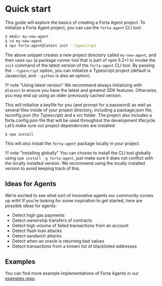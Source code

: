 # Quick start

This guide will explore the basics of creating a Forta Agent project. To initialize a Forta Agent project, you can use the `forta-agent` CLI tool:

```bash
$ mkdir my-new-agent
$ cd my-new-agent
$ npx forta-agent@latest init --typescript
```

The above snippet creates a new project directory called `my-new-agent`, and then uses `npx` (a package runner tool that is part of npm 5.2+) to invoke the `init` command of the latest version of the `forta-agent` CLI tool. By passing the `--typescript` option, you can initialize a Typescript project (default is Javascript, and `--python` is also an option).

!!! note "Using latest version"
    We recommend always initializing with `@latest` to ensure you have the latest and greatest SDK features. Otherwise, you may end up using an older previously cached version.

This will initialize a keyfile for you (and prompt for a password) as well as several files inside of your project directory, including a package.json file, tsconfig.json (for Typescript) and a src folder. The project also includes a forta.config.json file that will be used throughout the development lifecycle. Let’s make sure our project dependencies are installed:

```bash
$ npm install
```

This will also install the `forta-agent` package locally in your project. 

!!! note "Installing globally"
    You can choose to install the CLI tool globally using `npm install -g forta-agent`, just make sure it does not conflict with the locally installed version. We recommend using the locally installed version to avoid keeping track of this.


## Ideas for Agents

We’re excited to see what sort of innovative agents our community comes up with! If you’re looking for some inspiration to get started, here are possible ideas for agents:

- Detect high gas payments
- Detect ownership transfers of contracts
- Detect high volume of failed transactions from an account
- Detect flash loan attacks
- Detect sandwich attacks
- Detect when an oracle is returning bad values
- Detect transactions from a known list of blacklisted addresses

## Examples

You can find more example implementations of Forta Agents in our [examples repo](https://github.com/forta-protocol/forta-agent-examples).
